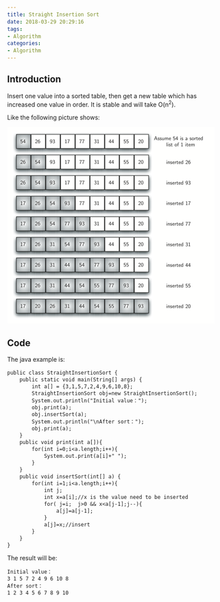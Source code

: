 ```yaml
---
title: Straight Insertion Sort
date: 2018-03-29 20:29:16
tags: 
- Algorithm
categories:
- Algorithm
---
```

## Introduction

Insert one value into a sorted table, then get a new table which has increased one value in order. It is stable and will take O(n<sup>2</sup>).

Like the following picture shows:

![](./Algorithm-Sort-StraightInsertionSort/insertionsort.png)

## Code
The java example is:

	public class StraightInsertionSort {
	    public static void main(String[] args) {
	        int a[] = {3,1,5,7,2,4,9,6,10,8};
	        StraightInsertionSort obj=new StraightInsertionSort();
	        System.out.println("Initial value：");
	        obj.print(a);
	        obj.insertSort(a);
	        System.out.println("\nAfter sort：");
	        obj.print(a); 
	    }
	    public void print(int a[]){
	        for(int i=0;i<a.length;i++){
	            System.out.print(a[i]+" "); 
	        } 
	    }
	    public void insertSort(int[] a) {
	        for(int i=1;i<a.length;i++){
	            int j;
	            int x=a[i];//x is the value need to be inserted
	            for( j=i;  j>0 && x<a[j-1];j--){
	                a[j]=a[j-1]; 
	            }
	            a[j]=x;//insert
	        } 
	    }
	}
 
The result will be:

	Initial value：
	3 1 5 7 2 4 9 6 10 8 
	After sort：
	1 2 3 4 5 6 7 8 9 10